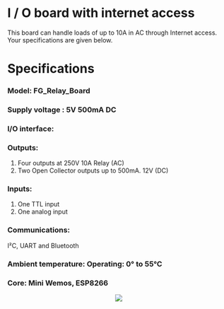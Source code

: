 # I / O board with internet access

This board can handle loads of up to 10A in AC through Internet access. Your specifications are given below.

# Specifications

### Model: FG_Relay_Board

### Supply voltage	: 5V 500mA  DC

### I/O interface:

### Outputs:
1) Four outputs at 250V 10A Relay (AC)
2) Two Open Collector outputs up to 500mA. 12V (DC)

### Inputs:
1) One TTL input
2) One analog input

### Communications:
I²C, UART and Bluetooth

### Ambient temperature: Operating: 0° to 55°C

### Core: Mini Wemos, ESP8266

<p align="center">
 <img src="http://fdlogic.com/wp-content/uploads/2020/01/PLC_Arduino.png">
</p>
